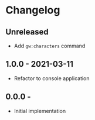 # Changelog

<!-- There is always Unreleased section on the top. Subsections (Add, Changed, Fix, Removed) should be Add as needed. -->
## Unreleased
- Add `gw:characters` command

## 1.0.0 - 2021-03-11
- Refactor to console application

## 0.0.0 -
- Initial implementation
